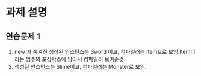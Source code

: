# 과제 설명

## 연습문제 1

1. new 가 숨겨진 생성된 인스턴스는 Sword 이고, 컴파일러는 Item으로 보임.Item이라는 범주의 포장박스에 담아서 컴파일러 보여준것
2. 생성된 인스턴스는 Slime이고, 컴파일러는 Monster로 보임.
